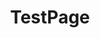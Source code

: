 ---
layout: TestPage
title: TestPage
links:
  - title: Live Demos
    items:
      - sitename: ME?
        url: https://blog.zxh.io
        img: /img/links/me.png
        desc: My blog

  - title: Other Versions
    items:
      - sitename: VuePress 1
        url: https://vuepress-theme-gungnir.vercel.app
        img: /img/links/v1.svg
        desc: VuePress 1 theme
      - sitename: Jekyll
        url: https://jekyll-theme-gungnir.vercel.app
        img: /img/links/jekyll.png
        desc: Jekyll theme
---